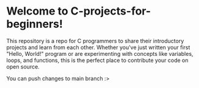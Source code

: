 # Welcome to C-projects-for-beginners!

This repository is a repo for C programmers to share their introductory projects and learn from each other. Whether you've just written your first "Hello, World!" program or are experimenting with concepts like variables, loops, and functions, this is the perfect place to contribute your code on open source.

You can push changes to main branch :>
